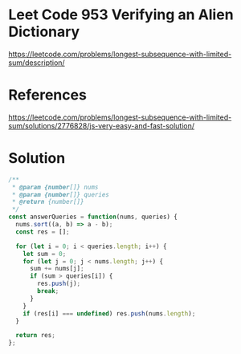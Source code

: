 # Leet Code 953 Verifying an Alien Dictionary

https://leetcode.com/problems/longest-subsequence-with-limited-sum/description/
# References
https://leetcode.com/problems/longest-subsequence-with-limited-sum/solutions/2776828/js-very-easy-and-fast-solution/
# Solution

```javascript
/**
 * @param {number[]} nums
 * @param {number[]} queries
 * @return {number[]}
 */
const answerQueries = function(nums, queries) {
  nums.sort((a, b) => a - b);
  const res = [];

  for (let i = 0; i < queries.length; i++) {
    let sum = 0;
    for (let j = 0; j < nums.length; j++) {
      sum += nums[j];
      if (sum > queries[i]) {
        res.push(j);
        break;
      }
    }
    if (res[i] === undefined) res.push(nums.length);
  }

  return res;
};
```
